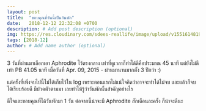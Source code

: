 ```yaml
---
layout: post
title:  "ขอบคุณที่วันนี้เป็นวันพัก"
date:   2018-12-12 22:32:08 +0700
description: # Add post description (optional)
img: https://res.cloudinary.com/sdees-reallife/image/upload/v1551614819/IMG_20181106_081609.jpg # Add image post (optional)
tags: [2018-12]
author: # Add name author (optional)
---
```

3 วันที่ผ่านมาเลือกเอา Aphrodite ไว้ตรงกลาง เท่าที่ดูเวลาก็ทำได้ดีคือประมาณ 45 นาที แต่ยังไม่ดีเท่า PB 41.05 นาที เมื่อวันที่ Apr. 09, 2015 - ผ่านมานานมากตั้ง 3 ปีกว่า :)

แต่ครั้งที่เพิ่งจบไปนี้ไม่ได้เก็บไว้ใน  log เพราะตอนแรกไม่แน่ใจคิดว่าอาจจะทำได้ไม่จบ และแล้วก็จบได้เรียบร้อยดี มีปวดตัวตามมา เลยทำให้รู้ว่าวันพักนั้นสำคัญอย่างไร

ดีใจและขอบคุณที่ได้วันพักมา 1 วัน ต่อจากนี้น่าจะมี Aphrodite สักเดือนละครั้ง ก็น่าจะดีนะ
